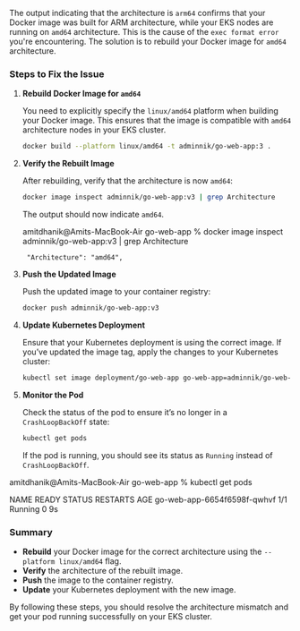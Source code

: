 

The output indicating that the architecture is `arm64` confirms that your Docker image was built for ARM architecture, while your EKS nodes are running on `amd64` architecture. This is the cause of the `exec format error` you're encountering. The solution is to rebuild your Docker image for `amd64` architecture.

### Steps to Fix the Issue

1. **Rebuild Docker Image for `amd64`**

   You need to explicitly specify the `linux/amd64` platform when building your Docker image. This ensures that the image is compatible with `amd64` architecture nodes in your EKS cluster.

   ```sh
   docker build --platform linux/amd64 -t adminnik/go-web-app:3 .
   ```

2. **Verify the Rebuilt Image**

   After rebuilding, verify that the architecture is now `amd64`:

   ```sh
   docker image inspect adminnik/go-web-app:v3 | grep Architecture
   ```

   The output should now indicate `amd64`.

   amitdhanik@Amits-MacBook-Air go-web-app % docker image inspect adminnik/go-web-app:v3 | grep Architecture

        "Architecture": "amd64",

3. **Push the Updated Image**

   Push the updated image to your container registry:

   ```sh
   docker push adminnik/go-web-app:v3
   ```

4. **Update Kubernetes Deployment**

   Ensure that your Kubernetes deployment is using the correct image. If you’ve updated the image tag, apply the changes to your Kubernetes cluster:

   ```sh
   kubectl set image deployment/go-web-app go-web-app=adminnik/go-web-app:v3
   ```

5. **Monitor the Pod**

   Check the status of the pod to ensure it’s no longer in a `CrashLoopBackOff` state:

   ```sh
   kubectl get pods
   ```

   If the pod is running, you should see its status as `Running` instead of `CrashLoopBackOff`.


amitdhanik@Amits-MacBook-Air go-web-app % kubectl get pods

NAME                          READY   STATUS    RESTARTS   AGE
go-web-app-6654f6598f-qwhvf   1/1     Running   0          9s


### Summary

- **Rebuild** your Docker image for the correct architecture using the `--platform linux/amd64` flag.
- **Verify** the architecture of the rebuilt image.
- **Push** the image to the container registry.
- **Update** your Kubernetes deployment with the new image.

By following these steps, you should resolve the architecture mismatch and get your pod running successfully on your EKS cluster.